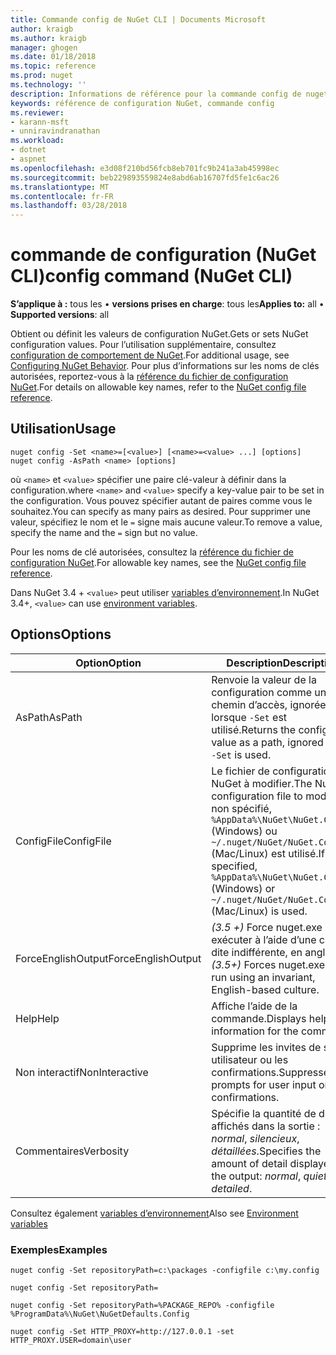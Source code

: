 ```yaml
---
title: Commande config de NuGet CLI | Documents Microsoft
author: kraigb
ms.author: kraigb
manager: ghogen
ms.date: 01/18/2018
ms.topic: reference
ms.prod: nuget
ms.technology: ''
description: Informations de référence pour la commande config de nuget.exe
keywords: référence de configuration NuGet, commande config
ms.reviewer:
- karann-msft
- unniravindranathan
ms.workload:
- dotnet
- aspnet
ms.openlocfilehash: e3d08f210bd56fcb8eb701fc9b241a3ab45998ec
ms.sourcegitcommit: beb229893559824e8abd6ab16707fd5fe1c6ac26
ms.translationtype: MT
ms.contentlocale: fr-FR
ms.lasthandoff: 03/28/2018
---
```

# <a name="config-command-nuget-cli"></a><span data-ttu-id="31203-104">commande de configuration (NuGet CLI)</span><span class="sxs-lookup"><span data-stu-id="31203-104">config command (NuGet CLI)</span></span>

<span data-ttu-id="31203-105">**S’applique à :** tous les &bullet; **versions prises en charge**: tous les</span><span class="sxs-lookup"><span data-stu-id="31203-105">**Applies to:** all &bullet; **Supported versions**: all</span></span>

<span data-ttu-id="31203-106">Obtient ou définit les valeurs de configuration NuGet.</span><span class="sxs-lookup"><span data-stu-id="31203-106">Gets or sets NuGet configuration values.</span></span> <span data-ttu-id="31203-107">Pour l’utilisation supplémentaire, consultez [configuration de comportement de NuGet](../consume-packages/configuring-nuget-behavior.md).</span><span class="sxs-lookup"><span data-stu-id="31203-107">For additional usage, see [Configuring NuGet Behavior](../consume-packages/configuring-nuget-behavior.md).</span></span> <span data-ttu-id="31203-108">Pour plus d’informations sur les noms de clés autorisées, reportez-vous à la [référence du fichier de configuration NuGet](../reference/nuget-config-file.md).</span><span class="sxs-lookup"><span data-stu-id="31203-108">For details on allowable key names, refer to the [NuGet config file reference](../reference/nuget-config-file.md).</span></span>

## <a name="usage"></a><span data-ttu-id="31203-109">Utilisation</span><span class="sxs-lookup"><span data-stu-id="31203-109">Usage</span></span>

```cli
nuget config -Set <name>=[<value>] [<name>=<value> ...] [options]
nuget config -AsPath <name> [options]
```

<span data-ttu-id="31203-110">où `<name>` et `<value>` spécifier une paire clé-valeur à définir dans la configuration.</span><span class="sxs-lookup"><span data-stu-id="31203-110">where `<name>` and `<value>` specify a key-value pair to be set in the configuration.</span></span> <span data-ttu-id="31203-111">Vous pouvez spécifier autant de paires comme vous le souhaitez.</span><span class="sxs-lookup"><span data-stu-id="31203-111">You can specify as many pairs as desired.</span></span> <span data-ttu-id="31203-112">Pour supprimer une valeur, spécifiez le nom et le `=` signe mais aucune valeur.</span><span class="sxs-lookup"><span data-stu-id="31203-112">To remove a value, specify the name and the `=` sign but no value.</span></span>

<span data-ttu-id="31203-113">Pour les noms de clé autorisées, consultez la [référence du fichier de configuration NuGet](../reference/nuget-config-file.md).</span><span class="sxs-lookup"><span data-stu-id="31203-113">For allowable key names, see the [NuGet config file reference](../reference/nuget-config-file.md).</span></span>

<span data-ttu-id="31203-114">Dans NuGet 3.4 + `<value>` peut utiliser [variables d’environnement](cli-ref-environment-variables.md).</span><span class="sxs-lookup"><span data-stu-id="31203-114">In NuGet 3.4+, `<value>` can use [environment variables](cli-ref-environment-variables.md).</span></span>

## <a name="options"></a><span data-ttu-id="31203-115">Options</span><span class="sxs-lookup"><span data-stu-id="31203-115">Options</span></span>

| <span data-ttu-id="31203-116">Option</span><span class="sxs-lookup"><span data-stu-id="31203-116">Option</span></span> | <span data-ttu-id="31203-117">Description</span><span class="sxs-lookup"><span data-stu-id="31203-117">Description</span></span> |
| --- | --- |
| <span data-ttu-id="31203-118">AsPath</span><span class="sxs-lookup"><span data-stu-id="31203-118">AsPath</span></span> | <span data-ttu-id="31203-119">Renvoie la valeur de la configuration comme un chemin d’accès, ignorées lorsque `-Set` est utilisé.</span><span class="sxs-lookup"><span data-stu-id="31203-119">Returns the config value as a path, ignored when `-Set` is used.</span></span> |
| <span data-ttu-id="31203-120">ConfigFile</span><span class="sxs-lookup"><span data-stu-id="31203-120">ConfigFile</span></span> | <span data-ttu-id="31203-121">Le fichier de configuration NuGet à modifier.</span><span class="sxs-lookup"><span data-stu-id="31203-121">The NuGet configuration file to modify.</span></span> <span data-ttu-id="31203-122">Si non spécifié, `%AppData%\NuGet\NuGet.Config` (Windows) ou `~/.nuget/NuGet/NuGet.Config` (Mac/Linux) est utilisé.</span><span class="sxs-lookup"><span data-stu-id="31203-122">If not specified, `%AppData%\NuGet\NuGet.Config` (Windows) or `~/.nuget/NuGet/NuGet.Config` (Mac/Linux) is used.</span></span>|
| <span data-ttu-id="31203-123">ForceEnglishOutput</span><span class="sxs-lookup"><span data-stu-id="31203-123">ForceEnglishOutput</span></span> | <span data-ttu-id="31203-124">*(3.5 +)*  Force nuget.exe pour exécuter à l’aide d’une culture dite indifférente, en anglais.</span><span class="sxs-lookup"><span data-stu-id="31203-124">*(3.5+)* Forces nuget.exe to run using an invariant, English-based culture.</span></span> |
| <span data-ttu-id="31203-125">Help</span><span class="sxs-lookup"><span data-stu-id="31203-125">Help</span></span> | <span data-ttu-id="31203-126">Affiche l’aide de la commande.</span><span class="sxs-lookup"><span data-stu-id="31203-126">Displays help information for the command.</span></span> |
| <span data-ttu-id="31203-127">Non interactif</span><span class="sxs-lookup"><span data-stu-id="31203-127">NonInteractive</span></span> | <span data-ttu-id="31203-128">Supprime les invites de saisie utilisateur ou les confirmations.</span><span class="sxs-lookup"><span data-stu-id="31203-128">Suppresses prompts for user input or confirmations.</span></span> |
| <span data-ttu-id="31203-129">Commentaires</span><span class="sxs-lookup"><span data-stu-id="31203-129">Verbosity</span></span> | <span data-ttu-id="31203-130">Spécifie la quantité de détails affichés dans la sortie : *normal*, *silencieux*, *détaillées*.</span><span class="sxs-lookup"><span data-stu-id="31203-130">Specifies the amount of detail displayed in the output: *normal*, *quiet*, *detailed*.</span></span> |

<span data-ttu-id="31203-131">Consultez également [variables d’environnement](cli-ref-environment-variables.md)</span><span class="sxs-lookup"><span data-stu-id="31203-131">Also see [Environment variables](cli-ref-environment-variables.md)</span></span>

### <a name="examples"></a><span data-ttu-id="31203-132">Exemples</span><span class="sxs-lookup"><span data-stu-id="31203-132">Examples</span></span>

```cli
nuget config -Set repositoryPath=c:\packages -configfile c:\my.config

nuget config -Set repositoryPath=

nuget config -Set repositoryPath=%PACKAGE_REPO% -configfile %ProgramData%\NuGet\NuGetDefaults.Config

nuget config -Set HTTP_PROXY=http://127.0.0.1 -set HTTP_PROXY.USER=domain\user
```

